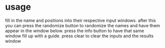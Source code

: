 # usage
fill in the name and positions into their respective input windows. after this you can press the randomize button to randomize the names and have them appear in the window below.
press the info button to have that same window fill up with a guide. press clear to clear the inputs and the results window
